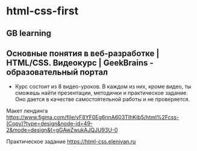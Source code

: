 # html-css-first

## GB learning

## Основные понятия в веб-разработке | HTML/CSS. Видеокурс | GeekBrains - образовательный портал

- Курс состоит из 8 видео-уроков. В каждом из них, кроме видео, ты сможешь найти презентации, методички и практическое задание. Оно дается в качестве самостоятельной работы и не проверяется.

Макет лендинга
https://www.figma.com/file/vF8YF0Eg6nnA603TIhKib5/html%2Fcss-(Copy)?type=design&node-id=49-2&mode=design&t=gGAwZwukAJQJU93U-0

Практическое задание
https://html-css.elenivan.ru
